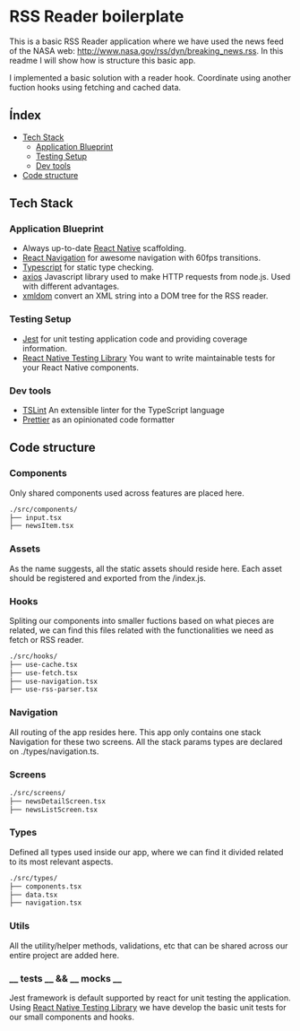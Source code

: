 # RSS Reader boilerplate

This is a basic RSS Reader application where we have used the news feed of the NASA web: http://www.nasa.gov/rss/dyn/breaking_news.rss. In this readme I will show how is structure this basic app.

I implemented a basic solution with a reader hook. Coordinate using another fuction hooks using fetching and cached data. 

## Índex

* [Tech Stack](#tech-stack)
  * [Application Blueprint](#application-blueprint)
  * [Testing Setup](#testing-setup)
  * [Dev tools](#dev-tools)
* [Code structure](#code-structure)

## Tech Stack

### Application Blueprint

* Always up-to-date [React Native](https://facebook.github.io/react-native/) scaffolding.
* [React Navigation](https://reactnavigation.org/) for awesome navigation with 60fps transitions.
* [Typescript](https://www.typescriptlang.org/) for static type checking.
* [axios](https://github.com/axios/axios) Javascript library used to make HTTP requests from node.js. Used with different advantages.
* [xmldom](https://github.com/xmldom/xmldom) convert an XML string into a DOM tree for the RSS reader.

### Testing Setup

* [Jest](https://facebook.github.io/jest/) for unit testing application code and providing coverage information.
* [React Native Testing Library](https://callstack.github.io/react-native-testing-library/) You want to write maintainable tests for your React Native components.

### Dev tools

* [TSLint](https://palantir.github.io/tslint/) An extensible linter for the TypeScript language
* [Prettier](https://github.com/prettier/prettier) as an opinionated code formatter


## Code structure

### Components

Only shared components used across features are placed here.

```bash
./src/components/
├── input.tsx
├── newsItem.tsx
```

### Assets

As the name suggests, all the static assets should reside here. Each asset should be registered and exported from the /index.js.

### Hooks

Spliting our components into smaller fuctions based on what pieces are related, we can find this files related with the functionalities we need as fetch or RSS reader.

```bash
./src/hooks/
├── use-cache.tsx
├── use-fetch.tsx
├── use-navigation.tsx
├── use-rss-parser.tsx
```
### Navigation

All routing of the app resides here. This app only contains one stack Navigation for these two screens. All the stack params types are declared on ./types/navigation.ts.

### Screens

```bash
./src/screens/
├── newsDetailScreen.tsx
├── newsListScreen.tsx
```

### Types

Defined all types used inside our app, where we can find it divided related to its most relevant aspects.

```bash
./src/types/
├── components.tsx
├── data.tsx
├── navigation.tsx
```

### Utils

All the utility/helper methods, validations, etc that can be shared across our entire project are added here.

### __ tests __ && __ mocks __

Jest framework is default supported by react for unit testing the application. Using [React Native Testing Library](https://callstack.github.io/react-native-testing-library/) we have develop the basic unit tests for our small components and hooks.

